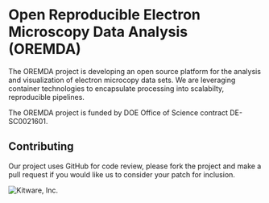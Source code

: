 # Open Reproducible Electron Microscopy Data Analysis (OREMDA)

The OREMDA project is developing an open source platform for the analysis and visualization of electron microcopy data sets. We are leveraging container technologies to encapsulate processing into scalabilty, reproducible pipelines. 

The OREMDA project is funded by DOE Office of Science contract DE-SC0021601.


Contributing
------------

Our project uses GitHub for code review, please fork the project and make a
pull request if you would like us to consider your patch for inclusion.

![Kitware, Inc.][KitwareLogo]

  [KitwareLogo]: http://www.kitware.com/img/small_logo_over.png "Kitware"
